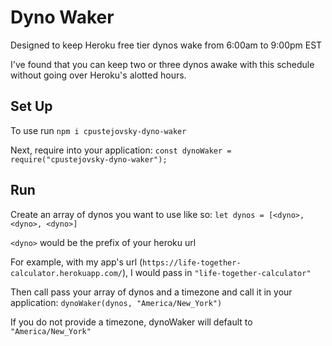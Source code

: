 # Dyno Waker

Designed to keep Heroku free tier dynos wake from 6:00am to 9:00pm EST

I've found that you can keep two or three dynos awake with this schedule without going over Heroku's alotted hours.

## Set Up

To use run `npm i cpustejovsky-dyno-waker`

Next, require into your application:
`const dynoWaker = require("cpustejovsky-dyno-waker");`

## Run

Create an array of dynos you want to use like so:
`let dynos = [<dyno>, <dyno>, <dyno>]`

`<dyno>` would be the prefix of your heroku url

For example, with my app's url (`https://life-together-calculator.herokuapp.com/`), I would pass in `"life-together-calculator"`

Then call pass your array of dynos and a timezone and call it in your application:
`dynoWaker(dynos, "America/New_York")`

If you do not provide a timezone, dynoWaker will default to `"America/New_York"`
